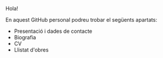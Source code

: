 Hola!

En aquest GitHub personal podreu trobar el següents apartats:
- Presentació i dades de contacte
- Biografia
- CV
- Llistat d'obres
